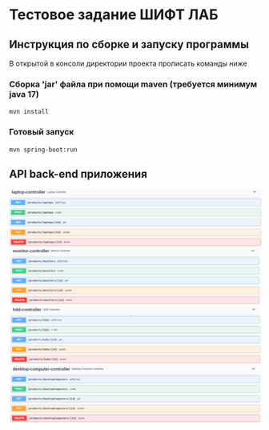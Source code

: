 # Тестовое задание ШИФТ ЛАБ
## Инструкция по сборке и запуску программы
В открытой в консоли директории проекта прописать команды ниже 
### Сборка 'jar' файла при помощи maven (требуется минимум java 17)
```
mvn install
```
### Готовый запуск
```
mvn spring-boot:run
```
## API back-end приложения 
![laptopController](/picturesForReadMe/laptopController.png)
![monitorController](/picturesForReadMe/monitorController.png)
![hddController](/picturesForReadMe/hddController.png)
![desctopComputerController](/picturesForReadMe/desctopComputerController.png)
